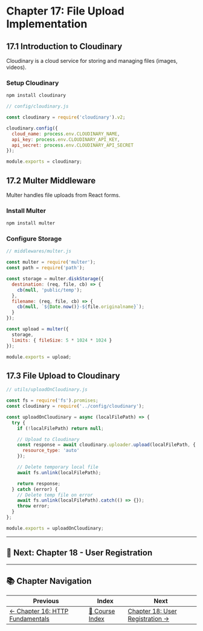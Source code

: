 # Chapter 17: File Upload Implementation

## 17.1 Introduction to Cloudinary

Cloudinary is a cloud service for storing and managing files (images, videos).

### Setup Cloudinary

```bash
npm install cloudinary
```

```javascript
// config/cloudinary.js

const cloudinary = require('cloudinary').v2;

cloudinary.config({
  cloud_name: process.env.CLOUDINARY_NAME,
  api_key: process.env.CLOUDINARY_API_KEY,
  api_secret: process.env.CLOUDINARY_API_SECRET
});

module.exports = cloudinary;
```

## 17.2 Multer Middleware

Multer handles file uploads from React forms.

### Install Multer

```bash
npm install multer
```

### Configure Storage

```javascript
// middlewares/multer.js

const multer = require('multer');
const path = require('path');

const storage = multer.diskStorage({
  destination: (req, file, cb) => {
    cb(null, 'public/temp');
  },
  filename: (req, file, cb) => {
    cb(null, `${Date.now()}-${file.originalname}`);
  }
});

const upload = multer({
  storage,
  limits: { fileSize: 5 * 1024 * 1024 }
});

module.exports = upload;
```

## 17.3 File Upload to Cloudinary

```javascript
// utils/uploadOnCloudinary.js

const fs = require('fs').promises;
const cloudinary = require('../config/cloudinary');

const uploadOnCloudinary = async (localFilePath) => {
  try {
    if (!localFilePath) return null;

    // Upload to Cloudinary
    const response = await cloudinary.uploader.upload(localFilePath, {
      resource_type: 'auto'
    });

    // Delete temporary local file
    await fs.unlink(localFilePath);

    return response;
  } catch (error) {
    // Delete temp file on error
    await fs.unlink(localFilePath).catch(() => {});
    throw error;
  }
};

module.exports = uploadOnCloudinary;
```

---

## 🎯 Next: Chapter 18 - User Registration

---

## 📚 Chapter Navigation

| Previous | Index | Next |
|----------|-------|------|
| [← Chapter 16: HTTP Fundamentals](./16_HTTP_FUNDAMENTALS.md) | [📖 Course Index](../README.md) | [Chapter 18: User Registration →](./18_USER_REGISTRATION.md) |
